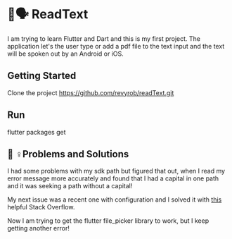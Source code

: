 # 📖🗣️ ReadText

I am trying to learn Flutter and Dart and this is my first project.  The application let's the user type or add a pdf file to the text input and the text will be spoken out by an Android or iOS.  

## Getting Started

Clone the project 
https://github.com/revyrob/readText.git

## Run

flutter packages get

## 🙅‍ ♀️Problems and Solutions
<p>I had some problems with my sdk path but figured that out, when I read my error message more accurately and found that I had a capital in one path and it was seeking a path without a capital!</p>
<p>My next issue was a recent one with configuration and I solved it with <a href='https://stackoverflow.com/questions/69033022/message-error-resource-androidattr-lstar-not-found'/>this </a>helpful Stack Overflow.</p>
<p>Now I am trying to get the flutter file_picker library to work, but I keep getting another error!</p>


